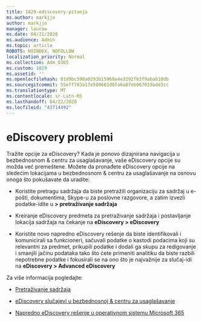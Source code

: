 ```yaml
---
title: 1829-ediscovery-pitanja
ms.author: markjjo
author: markjjo
manager: lauraw
ms.date: 04/21/2020
ms.audience: Admin
ms.topic: article
ROBOTS: NOINDEX, NOFOLLOW
localization_priority: Normal
ms.collection: Adm_O365
ms.custom: 1829
ms.assetid: ''
ms.openlocfilehash: 01d9bc598a0293b15969a4e3292fb3f9abab10db
ms.sourcegitcommit: 55eff703a17e500681d8fa6a87eb067019ade3cc
ms.translationtype: MT
ms.contentlocale: sr-Latn-RS
ms.lasthandoff: 04/22/2020
ms.locfileid: "43714492"
---
```

# <a name="ediscovery-issues"></a>eDiscovery problemi

Tražite opcije za eDiscovery? Kada je ponovo dizajnirana navigacija u bezbednosnom & centru za usaglašavanje, vaše eDiscovery opcije su možda već premeštene.  Možete da pronađete eDiscovery opcije na sledećim lokacijama u bezbednosnom & centru za usaglašavanje na osnovu onoga što pokušavate da uradite:

- Koristite pretragu sadržaja da biste pretražili organizaciju za sadržaj u e-pošti, dokumentima, Skype-u za poslovne razgovore, a zatim izvezli podatke-idite u **> pretraživanje sadržaja**

- Kreiranje eDiscovery predmeta za pretraživanje sadržaja i postavljanje lokacija sadržaja na čekanje na **eDiscovery > eDiscovery**

- Koristite novo napredno eDiscovery rešenje da biste identifikovali i komunicirali sa funkcioneri, sačuvali podatke o kastodi podacima koji su relevantni za predmet, prikupili podatke i dodali ga skupu za redigovanje i smanjili jačinu podataka tako što ćete primeniti analitiku da biste razbili nepotrebne podatke i fokusirali se na ono što je najvažnije za slučaj-idi na **eDiscovery > Advanced eDiscovery**

Za više informacija pogledajte:

- [Pretraživanje sadržaja](https://docs.microsoft.com/office365/securitycompliance/content-search)

- [eDiscovery slučajevi u bezbednosnoj & centru za usaglašavanje](https://docs.microsoft.com/office365/securitycompliance/ediscovery-cases)

- [Napredno eDiscovery rešenje u operativnom sistemu Microsoft 365](https://docs.microsoft.com/office365/securitycompliance/compliance20/overview-ediscovery-20)
